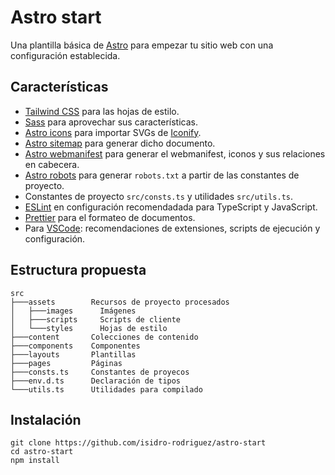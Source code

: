 # Astro start

Una plantilla básica de [Astro](https://astro.build/) para empezar tu sitio web con una configuración establecida.

## Características

- [Tailwind CSS](https://tailwindcss.com/) para las hojas de estilo.
- [Sass](https://sass-lang.com/) para aprovechar sus características.
- [Astro icons](https://www.astroicon.dev/) para importar SVGs de [Iconify](https://iconify.design/).
- [Astro sitemap](https://docs.astro.build/en/guides/integrations-guide/sitemap/) para generar dicho documento.
- [Astro webmanifest](https://github.com/alextim/astro-lib/tree/main/packages/astro-webmanifest#readme) para generar el webmanifest, iconos y sus relaciones en cabecera.
- [Astro robots](https://github.com/alextim/astro-lib/tree/main/packages/astro-robots-txt#readme) para generar `robots.txt` a partir de las constantes de proyecto.
- Constantes de proyecto `src/consts.ts` y utilidades `src/utils.ts`.
- [ESLint](https://eslint.org/) en configuración recomendadada para TypeScript y JavaScript.
- [Prettier](https://prettier.io/) para el formateo de documentos.
- Para [VSCode](https://code.visualstudio.com/): recomendaciones de extensiones, scripts de ejecución y configuración.

## Estructura propuesta

```text
src
├───assets        Recursos de proyecto procesados
│   ├───images      Imágenes
│   ├───scripts     Scripts de cliente
│   └───styles      Hojas de estilo
├───content       Colecciones de contenido
├───components    Componentes
├───layouts       Plantillas
├───pages         Páginas
├───consts.ts     Constantes de proyecos
├───env.d.ts      Declaración de tipos
└───utils.ts      Utilidades para compilado
```

## Instalación

```shell
git clone https://github.com/isidro-rodriguez/astro-start
cd astro-start
npm install
```
